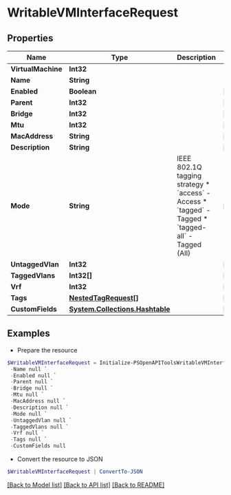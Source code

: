 # WritableVMInterfaceRequest
## Properties

Name | Type | Description | Notes
------------ | ------------- | ------------- | -------------
**VirtualMachine** | **Int32** |  | 
**Name** | **String** |  | 
**Enabled** | **Boolean** |  | [optional] 
**Parent** | **Int32** |  | [optional] 
**Bridge** | **Int32** |  | [optional] 
**Mtu** | **Int32** |  | [optional] 
**MacAddress** | **String** |  | [optional] 
**Description** | **String** |  | [optional] 
**Mode** | **String** | IEEE 802.1Q tagging strategy  * &#x60;access&#x60; - Access * &#x60;tagged&#x60; - Tagged * &#x60;tagged-all&#x60; - Tagged (All) | [optional] 
**UntaggedVlan** | **Int32** |  | [optional] 
**TaggedVlans** | **Int32[]** |  | [optional] 
**Vrf** | **Int32** |  | [optional] 
**Tags** | [**NestedTagRequest[]**](NestedTagRequest.md) |  | [optional] 
**CustomFields** | [**System.Collections.Hashtable**](AnyType.md) |  | [optional] 

## Examples

- Prepare the resource
```powershell
$WritableVMInterfaceRequest = Initialize-PSOpenAPIToolsWritableVMInterfaceRequest  -VirtualMachine null `
 -Name null `
 -Enabled null `
 -Parent null `
 -Bridge null `
 -Mtu null `
 -MacAddress null `
 -Description null `
 -Mode null `
 -UntaggedVlan null `
 -TaggedVlans null `
 -Vrf null `
 -Tags null `
 -CustomFields null
```

- Convert the resource to JSON
```powershell
$WritableVMInterfaceRequest | ConvertTo-JSON
```

[[Back to Model list]](../README.md#documentation-for-models) [[Back to API list]](../README.md#documentation-for-api-endpoints) [[Back to README]](../README.md)

